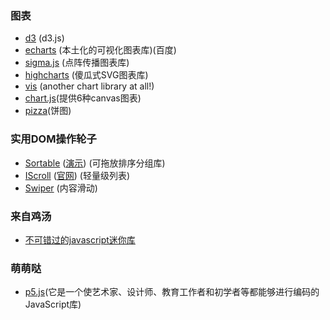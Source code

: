 
### 图表

- [d3](https://github.com/mbostock/d3) (d3.js)
- [echarts](https://github.com/ecomfe/echarts) (本土化的可视化图表库)(百度)
- [sigma.js](https://github.com/jacomyal/sigma.js/) (点阵传播图表库)
- [highcharts](https://github.com/highcharts/highcharts) (傻瓜式SVG图表库)
- [vis](https://github.com/almende/vis) (another chart library at all!)
- [chart.js](https://github.com/nnnick/Chart.js)(提供6种canvas图表)
- [pizza](https://github.com/zurb/pizza)(饼图)

### 实用DOM操作轮子
- [Sortable](https://github.com/RubaXa/Sortable) ([演示](http://rubaxa.github.io/Sortable/)) (可拖放排序分组库)
- [IScroll](https://github.com/cubiq/iscroll) ([官网](http://cubiq.org/iscroll-5)) (轻量级列表)
- [Swiper](https://github.com/nolimits4web/Swiper) (内容滑动)

### 来自鸡汤
- [不可错过的javascript迷你库](http://yanhaijing.com/js/2015/12/29/mini-js-lib/)

### 萌萌哒

- [p5.js](https://github.com/processing/p5.js)(它是一个使艺术家、设计师、教育工作者和初学者等都能够进行编码的JavaScript库)
